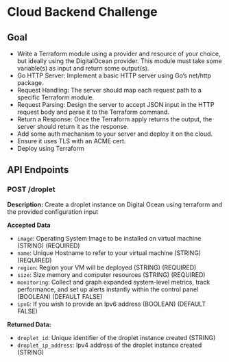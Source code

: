 # Cloud Backend Challenge

## Goal
- Write a Terraform module using a provider and resource of your choice, but ideally using the DigitalOcean provider. This module must take some variable(s) as input and return some output(s).
- Go HTTP Server: Implement a basic HTTP server using Go’s net/http package.
- Request Handling: The server should map each request path to a specific Terraform module.
- Request Parsing: Design the server to accept JSON input in the HTTP request body and parse it to the Terraform command.
- Return a Response: Once the Terraform apply returns the output, the server should return it as the response.
- Add some auth mechanism to your server and deploy it on the cloud.
- Ensure it uses TLS with an ACME cert.
- Deploy using Terraform

## API Endpoints

### POST /droplet
  **Description:** Create a droplet instance on Digital Ocean using terraform and the provided configuration input

  **Accepted Data**
  - `image`: Operating System Image to be installed on virtual machine (STRING) (REQUIRED)
  - `name`: Unique Hostname to refer to your virtual machine (STRING) (REQUIRED)
  - `region`: Region your VM will be deployed (STRING) (REQUIRED)
  - `size`: Size memory and computer resources (STRING) (REQUIRED)
  - `monitoring`: Collect and graph expanded system-level metrics, track performance, and set up alerts instantly within the control panel (BOOLEAN) (DEFAULT FALSE)
  - `ipv6`: If you wish to provide an Ipv6 address (BOOLEAN) (DEFAULT FALSE)

  **Returned Data:**
  - `droplet_id`: Unique identifier of the droplet instance created (STRING)
  - `droplet_ip_address`: Ipv4 address of the droplet instance created (STRING)
